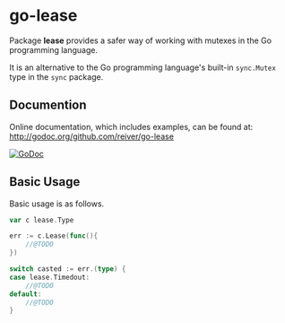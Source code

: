 # go-lease

Package **lease** provides a safer way of working with mutexes in the Go programming language.

It is an alternative to the Go programming language's built-in `sync.Mutex` type in the `sync` package.

## Documention

Online documentation, which includes examples, can be found at: http://godoc.org/github.com/reiver/go-lease

[![GoDoc](https://godoc.org/github.com/reiver/go-lease?status.svg)](https://godoc.org/github.com/reiver/go-lease)

## Basic Usage

Basic usage is as follows.
```go
var c lease.Type

err := c.Lease(func(){
	//@TODO
})

switch casted := err.(type) {
case lease.Timedout:
	//@TODO
default:
	//@TODO
}
```
